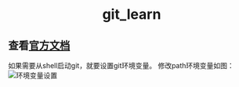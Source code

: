 # <center>git_learn</center>

## 查看[官方文档](https://git-scm.com/book/zh/v2)

如果需要从shell启动git，就要设置git环境变量。
修改path环境变量如图：![环境变量设置](https://github.com/wffnemo/note/tree/master/picture)
